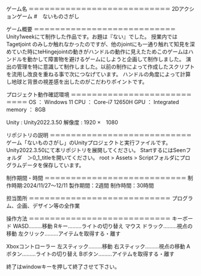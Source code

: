 <!-- # Pazzul -->
ゲーム名
＝＝＝＝＝＝＝＝＝＝＝＝＝＝＝＝＝＝＝＝＝＝＝＝＝＝＝
2Dアクションゲーム
#　ないものさがし
 
 
ゲーム概要
＝＝＝＝＝＝＝＝＝＝＝＝＝＝＝＝＝＝＝＝＝＝＝＝＝＝＝
Unity1weekにて制作した作品です。お題は『ない』でした。
授業内ではTagetjoint のみしか触れなかったのですが、他のjointにも一通り触れて知見を深めていた時にteHingejointの動きがハンドルの動作に見えたためこのゲームはハンドルを動かして障害物を避けるゲームにしようと企画して制作しました。
演出の管理を特に意識して制作しました。以前の制作によって作成したスクリプトを流用し改良を重ねる事で次につなげています。
ハンドルの角度によって計算し地球と背景の視差感を出したのがこだわりポイントです。

 
プロジェクト動作確認環境
＝＝＝＝＝＝＝＝＝＝＝＝＝＝＝＝＝＝＝＝＝＝＝＝＝＝＝
OS	： Windows 11
CPU	： Core-i7 12650H
GPU	： Integrated
memory	： 8GB
 
Unity	: Unity2022.3.50
解像度  : 1920 ×　1080
 
リポジトリの説明
＝＝＝＝＝＝＝＝＝＝＝＝＝＝＝＝＝＝＝＝＝＝＝＝＝＝＝
ゲーム「ないものさがし」のUnityプロジェクトと実行ファイルです。
Unity2022.3.50にて本リポジトリを展開してください。
StartするにはSeenフォルダ　＞0_1_titleを開いてください。
root > Assets > Scriptフォルダにプログラムデータを保存しています。

 
 
制作期間・時間
＝＝＝＝＝＝＝＝＝＝＝＝＝＝＝＝＝＝＝＝＝＝＝＝＝＝＝
制作時期:2024/11/27～12/11
製作期間：2週間
制作時間：30時間
 
 
担当箇所
＝＝＝＝＝＝＝＝＝＝＝＝＝＝＝＝＝＝＝＝＝＝＝＝＝＝＝
プログラム、企画、デザイン等の全作業
 
 
操作方法
＝＝＝＝＝＝＝＝＝＝＝＝＝＝＝＝＝＝＝＝＝＝＝＝＝＝＝
キーボード
WASD………移動
Rキー………ライトの切り替え
マウス
ドラック………視点の移動
左クリック………アイテムを取得する・離す

Xboxコントローラー
左スティック………移動
右スティック………視点の移動
Aボタン………ライトの切り替え
Bボタン………アイテムを取得する・離す


終了はwindowキーを押して終了させて下さい。
